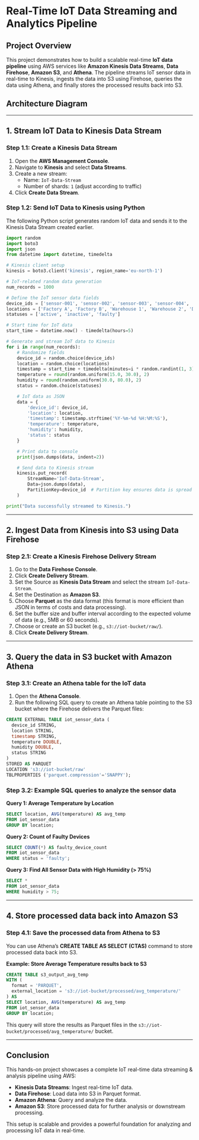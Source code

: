 # Real-Time IoT Data Streaming and Analytics Pipeline

## Project Overview

This project demonstrates how to build a scalable real-time **IoT data pipeline** using AWS services like **Amazon Kinesis Data Streams**, **Data Firehose**, **Amazon S3**, and **Athena**. The pipeline streams IoT sensor data in real-time to Kinesis, ingests the data into S3 using Firehose, queries the data using Athena, and finally stores the processed results back into S3.

## Architecture Diagram

<!-- TODO: Image of the architecture -->

---

## 1. **Stream IoT Data to Kinesis Data Stream**

### Step 1.1: Create a Kinesis Data Stream

1. Open the **AWS Management Console**.
2. Navigate to **Kinesis** and select **Data Streams**.
3. Create a new stream:
   - Name: `IoT-Data-Stream`
   - Number of shards: `1` (adjust according to traffic)
4. Click **Create Data Stream**.

<!-- TODO: Image -->

### Step 1.2: Send IoT Data to Kinesis using Python

The following Python script generates random IoT data and sends it to the Kinesis Data Stream created earlier.

```python
import random
import boto3
import json
from datetime import datetime, timedelta

# Kinesis client setup
kinesis = boto3.client('kinesis', region_name='eu-north-1')

# IoT-related random data generation
num_records = 1000

# Define the IoT sensor data fields
device_ids = ['sensor-001', 'sensor-002', 'sensor-003', 'sensor-004', 'sensor-005']
locations = ['Factory A', 'Factory B', 'Warehouse 1', 'Warehouse 2', 'Distribution Center']
statuses = ['active', 'inactive', 'faulty']

# Start time for IoT data
start_time = datetime.now() - timedelta(hours=5)

# Generate and stream IoT data to Kinesis
for i in range(num_records):
    # Randomize fields
    device_id = random.choice(device_ids)
    location = random.choice(locations)
    timestamp = start_time + timedelta(minutes=i * random.randint(1, 3))
    temperature = round(random.uniform(15.0, 30.0), 2)
    humidity = round(random.uniform(30.0, 80.0), 2)
    status = random.choice(statuses)

    # IoT data as JSON
    data = {
        'device_id': device_id,
        'location': location,
        'timestamp': timestamp.strftime('%Y-%m-%d %H:%M:%S'),
        'temperature': temperature,
        'humidity': humidity,
        'status': status
    }

    # Print data to console
    print(json.dumps(data, indent=2))

    # Send data to Kinesis stream
    kinesis.put_record(
        StreamName='IoT-Data-Stream',
        Data=json.dumps(data),
        PartitionKey=device_id  # Partition key ensures data is spread across shards
    )

print("Data successfully streamed to Kinesis.")
```

<!-- TODO: Process the code to not look like from AI -->

---

## 2. Ingest Data from Kinesis into S3 using Data Firehose

### Step 2.1: Create a Kinesis Firehose Delivery Stream

1. Go to the **Data Firehose Console**.
2. Click **Create Delivery Stream**.
3. Set the Source as **Kinesis Data Stream** and select the stream `IoT-Data-Stream`.
4. Set the Destination as **Amazon S3**.
5. Choose **Parquet** as the data format (this format is more efficient than JSON in terms of costs and data processing).
6. Set the buffer size and buffer interval according to the expected volume of data (e.g., 5MB or 60 seconds).
7. Choose or create an S3 bucket (e.g., `s3://iot-bucket/raw/`).
8. Click **Create Delivery Stream**.

<!-- TODO: Image -->

---

## 3. Query the data in S3 bucket with Amazon Athena

### Step 3.1: Create an Athena table for the IoT data

1. Open the **Athena Console**.
2. Run the following SQL query to create an Athena table pointing to the S3 bucket where the Firehose delivers the Parquet files:

```sql
CREATE EXTERNAL TABLE iot_sensor_data (
  device_id STRING,
  location STRING,
  timestamp STRING,
  temperature DOUBLE,
  humidity DOUBLE,
  status STRING
)
STORED AS PARQUET
LOCATION 's3://iot-bucket/raw'
TBLPROPERTIES ('parquet.compression'='SNAPPY');
```

<!-- TODO: Image of created table in Athena -->

### Step 3.2: Example SQL queries to analyze the sensor data

**Query 1: Average Temperature by Location**

```sql
SELECT location, AVG(temperature) AS avg_temp
FROM iot_sensor_data
GROUP BY location;
```

<!-- TODO: Image of sql report 1 in Athena -->

**Query 2: Count of Faulty Devices**

```sql
SELECT COUNT(*) AS faulty_device_count
FROM iot_sensor_data
WHERE status = 'faulty';
```

<!-- TODO: Image of sql report 2 in Athena -->

**Query 3: Find All Sensor Data with High Humidity (> 75%)**

```sql
SELECT *
FROM iot_sensor_data
WHERE humidity > 75;
```

<!-- TODO: Image of sql report 3 in Athena -->

---

## 4. Store processed data back into Amazon S3

### Step 4.1: Save the processed data from Athena to S3

You can use Athena’s **CREATE TABLE AS SELECT (CTAS)** command to store processed data back into S3.

**Example: Store Average Temperature results back to S3**

```sql
CREATE TABLE s3_output_avg_temp
WITH (
  format = 'PARQUET',
  external_location = 's3://iot-bucket/processed/avg_temperature/'
) AS
SELECT location, AVG(temperature) AS avg_temp
FROM iot_sensor_data
GROUP BY location;
```

<!-- TODO: Image of the query result in Athena  -->

This query will store the results as Parquet files in the `s3://iot-bucket/processed/avg_temperature/` bucket.

<!-- TODO: Image of the parquet file in S3 -->

---

## Conclusion

This hands-on project showcases a complete IoT real-time data streaming & analysis pipeline using AWS:

- **Kinesis Data Streams**: Ingest real-time IoT data.
- **Data Firehose**: Load data into S3 in Parquet format.
- **Amazon Athena**: Query and analyze the data.
- **Amazon S3**: Store processed data for further analysis or downstream processing.

This setup is scalable and provides a powerful foundation for analyzing and processing IoT data in real-time.
